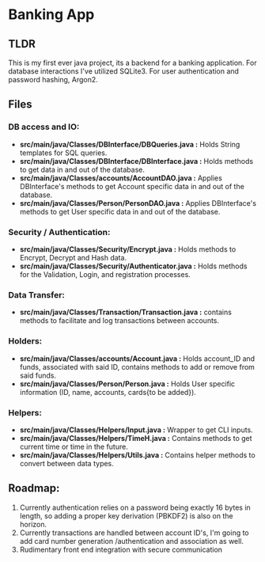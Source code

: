 # Banking App

## TLDR

This is my first ever java project, its a backend for a banking application. For database interactions I've utilized SQLite3. For user authentication and password hashing, Argon2.

## Files

### DB access and IO:

- **src/main/java/Classes/DBInterface/DBQueries.java :** Holds String templates for SQL queries.
- **src/main/java/Classes/DBInterface/DBInterface.java :** Holds methods to get data in and out of the database.
- **src/main/java/Classes/accounts/AccountDAO.java :** Applies DBInterface's methods to get Account specific data in and out of the database.
- **src/main/java/Classes/Person/PersonDAO.java :** Applies DBInterface's methods to get User specific data in and out of the database.

### Security / Authentication:

- **src/main/java/Classes/Security/Encrypt.java :** Holds methods to Encrypt, Decrypt and Hash data.
- **src/main/java/Classes/Security/Authenticator.java :** Holds methods for the Validation, Login, and registration processes.

### Data Transfer:

- **src/main/java/Classes/Transaction/Transaction.java :** contains methods to facilitate and log transactions between accounts.

### Holders:

- **src/main/java/Classes/accounts/Account.java :** Holds account_ID and funds, associated with said ID, contains methods to add or remove from said funds.
- **src/main/java/Classes/Person/Person.java :** Holds User specific information (ID, name, accounts, cards{to be added}).

### Helpers:

- **src/main/java/Classes/Helpers/Input.java :** Wrapper to get CLI inputs.
- **src/main/java/Classes/Helpers/TimeH.java :** Contains methods to get current time or time in the future.
- **src/main/java/Classes/Helpers/Utils.java :** Contains helper methods to convert between data types.

## Roadmap:

1.  Currently authentication relies on a password being exactly 16 bytes in length, so adding a proper key derivation (PBKDF2) is also on the horizon.
2.  Currently transactions are handled between account ID's, I'm going to add card number generation /authentication and association as well.
3.  Rudimentary front end integration with secure communication
